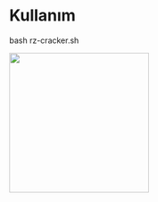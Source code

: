 # Kullanım
bash rz-cracker.sh

<img src="https://media.discordapp.net/attachments/787357166041432067/807341711026159667/Ekran_Alnts.PNG?width=554&height=430" width="250"> 
